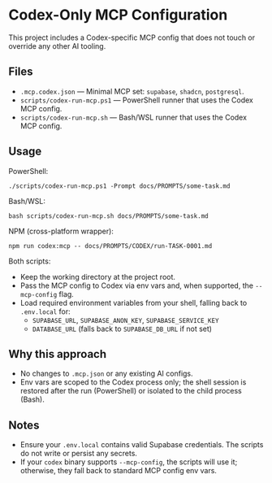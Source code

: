 # Codex-Only MCP Configuration

This project includes a Codex-specific MCP config that does not touch or override any other AI tooling.

## Files

- `.mcp.codex.json` — Minimal MCP set: `supabase`, `shadcn`, `postgresql`.
- `scripts/codex-run-mcp.ps1` — PowerShell runner that uses the Codex MCP config.
- `scripts/codex-run-mcp.sh` — Bash/WSL runner that uses the Codex MCP config.

## Usage

PowerShell:

```
./scripts/codex-run-mcp.ps1 -Prompt docs/PROMPTS/some-task.md
```

Bash/WSL:

```
bash scripts/codex-run-mcp.sh docs/PROMPTS/some-task.md
```

NPM (cross-platform wrapper):

```
npm run codex:mcp -- docs/PROMPTS/CODEX/run-TASK-0001.md
```

Both scripts:
- Keep the working directory at the project root.
- Pass the MCP config to Codex via env vars and, when supported, the `--mcp-config` flag.
- Load required environment variables from your shell, falling back to `.env.local` for:
  - `SUPABASE_URL`, `SUPABASE_ANON_KEY`, `SUPABASE_SERVICE_KEY`
  - `DATABASE_URL` (falls back to `SUPABASE_DB_URL` if not set)

## Why this approach

- No changes to `.mcp.json` or any existing AI configs.
- Env vars are scoped to the Codex process only; the shell session is restored after the run (PowerShell) or isolated to the child process (Bash).

## Notes

- Ensure your `.env.local` contains valid Supabase credentials. The scripts do not write or persist any secrets.
- If your `codex` binary supports `--mcp-config`, the scripts will use it; otherwise, they fall back to standard MCP config env vars.
